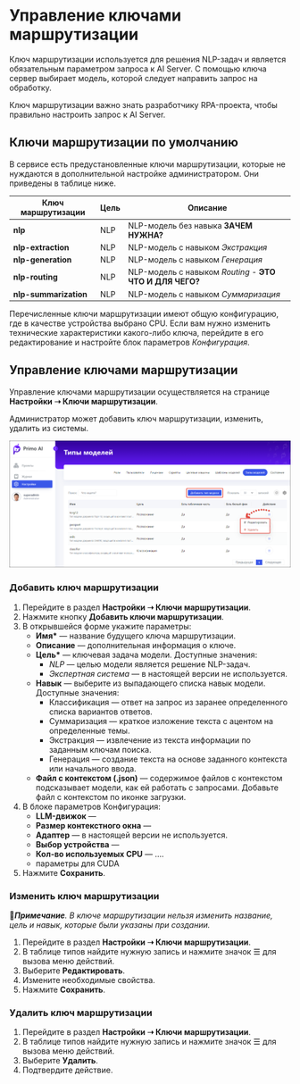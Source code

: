 # Управление ключами маршрутизации

Ключ маршрутизации используется для решения NLP-задач и является обязательным параметром запроса к AI Server. С помощью ключа сервер выбирает модель, которой следует направить запрос на обработку. 

Ключ маршрутизации важно знать разработчику RPA-проекта, чтобы правильно настроить запрос к AI Server. 

## Ключи маршрутизации по умолчанию
В сервисе есть предустановленные ключи маршрутизации, которые не нуждаются в дополнительной настройке администратором. Они приведены в таблице ниже.

| Ключ маршрутизации | Цель   | Описание         |
| ------------------ | ------ | ---------------- |
| **nlp**            | NLP    | NLP-модель без навыка **ЗАЧЕМ НУЖНА?** |
| **nlp-extraction** | NLP    | NLP-модель с навыком *Экстракция* |
| **nlp-generation** | NLP    | NLP-модель с навыком *Генерация* |
| **nlp-routing**    | NLP    | NLP-модель с навыком *Routing* - **ЭТО ЧТО И ДЛЯ ЧЕГО?** |
| **nlp-summarization** | NLP | NLP-модель с навыком *Суммаризация* |

Перечисленные ключи маршрутизации имеют общую конфигурацию, где в качестве устройства выбрано CPU. Если вам нужно изменить технические характеристики какого-либо ключа, перейдите в его редактирование и настройте блок параметров *Конфигурация*.



## Управление ключами маршрутизации
Управление ключами маршрутизации осуществляется на странице **Настройки ➝ Ключи маршрутизации**.  

Администратор может добавить ключ маршрутизации, изменить, удалить из системы.

![](<../../../.gitbook/assets1/primo-ai/model-types.png>)


### Добавить ключ маршрутизации

1. Перейдите в раздел **Настройки ➝ Ключи маршрутизации**. 
1. Нажмите кнопку **Добавить ключи маршрутизации**.
1. В открывшейся форме укажите параметры:
   * **Имя\*** — название будущего ключа маршрутизации.
   * **Описание** — дополнительная информация о ключе.
   * **Цель\*** — ключевая задача модели. Доступные значения:
     * *NLP* — целью модели является решение NLP-задач.
     * *Экспертная система* — в настоящей версии не используется.
   * **Навык** — выберите из выпадающего списка навык модели. Доступные значения:
     * Классификация — ответ на запрос из заранее определенного списка вариантов ответов.
     * Суммаризация — краткое изложение текста с ацентом на определенные темы.
     * Экстракция — извлечение из текста информации по заданным ключам поиска.
     * Генерация — создание текста на основе заданного контекста или начального ввода.
   * **Файл с контекстом (.json)** — содержимое файлов с контекстом подсказывает модели, как ей работать с запросами. Добавьте файл с контекстом по иконке загрузки.
1. В блоке параметров Конфигурация:
   * **LLM-движок** —
   * **Размер контекстного окна** —
   * **Адаптер** — в настоящей версии не используется.
   * **Выбор устройства** —
   * **Кол-во используемых CPU** — ....
   * параметры для CUDA
1. Нажмите **Сохранить**.


### Изменить ключ маршрутизации
:large_blue_diamond:***Примечание**. В ключе маршрутизации нельзя изменить название, цель и навык, которые были указаны при создании.*

1. Перейдите в раздел **Настройки ➝ Ключи маршрутизации**.
2. В таблице типов найдите нужную запись и нажмите значок ☰ для вызова меню действий.
3. Выберите **Редактировать**.
4. Измените необходимые свойства.
5. Нажмите **Сохранить**.


### Удалить ключ маршрутизации

1. Перейдите в раздел **Настройки ➝ Ключи маршрутизации**.
2. В таблице типов найдите нужную запись и нажмите значок ☰ для вызова меню действий.
3. Выберите **Удалить**.
4. Подтвердите действие.






